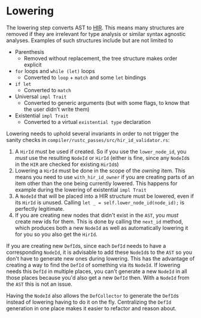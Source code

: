 # Lowering

The lowering step converts AST to [HIR](hir.html).
This means many structures are removed if they are irrelevant
for type analysis or similar syntax agnostic analyses. Examples
of such structures include but are not limited to

* Parenthesis
    * Removed without replacement, the tree structure makes order explicit
* `for` loops and `while (let)` loops
    * Converted to `loop` + `match` and some `let` bindings
* `if let`
    * Converted to `match`
* Universal `impl Trait`
    * Converted to generic arguments
      (but with some flags, to know that the user didn't write them)
* Existential `impl Trait`
    * Converted to a virtual `existential type` declaration

Lowering needs to uphold several invariants in order to not trigger the
sanity checks in `compiler/rustc_passes/src/hir_id_validator.rs`:

1. A `HirId` must be used if created. So if you use the `lower_node_id`,
  you *must* use the resulting `NodeId` or `HirId` (either is fine, since
  any `NodeId`s in the `HIR` are checked for existing `HirId`s)
2. Lowering a `HirId` must be done in the scope of the *owning* item.
  This means you need to use `with_hir_id_owner` if you are creating parts
  of an item other than the one being currently lowered. This happens for
  example during the lowering of existential `impl Trait`
3. A `NodeId` that will be placed into a HIR structure must be lowered,
  even if its `HirId` is unused. Calling
  `let _ = self.lower_node_id(node_id);` is perfectly legitimate.
4. If you are creating new nodes that didn't exist in the `AST`, you *must*
  create new ids for them. This is done by calling the `next_id` method,
  which produces both a new `NodeId` as well as automatically lowering it
  for you so you also get the `HirId`.

If you are creating new `DefId`s, since each `DefId` needs to have a
corresponding `NodeId`, it is advisable to add these `NodeId`s to the
`AST` so you don't have to generate new ones during lowering. This has
the advantage of creating a way to find the `DefId` of something via its
`NodeId`. If lowering needs this `DefId` in multiple places, you can't
generate a new `NodeId` in all those places because you'd also get a new
`DefId` then. With a `NodeId` from the `AST` this is not an issue.

Having the `NodeId` also allows the `DefCollector` to generate the `DefId`s
instead of lowering having to do it on the fly. Centralizing the `DefId`
generation in one place makes it easier to refactor and reason about.
